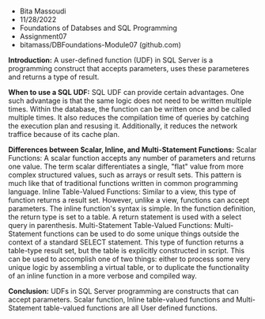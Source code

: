###

- Bita Massoudi
- 11/28/2022
- Foundations of Databses and SQL Programming
- Assignment07
- bitamass/DBFoundations-Module07 (github.com)

**Introduction:** 
A user-defined function (UDF) in SQL Server is a programming construct that accepts parameters, uses these parameteres and returns a type of result. 

**When to use a SQL UDF:**
SQL UDF can provide certain advantages. One such advantage is that the same logic does not need to be written multiple times. Within the database, the function can be written once and be called multiple times. It also reduces the compilation time of queries by catching the execution plan and resusing it.  Additionally, it reduces the network traffice because of its cache plan.

**Differences between Scalar, Inline, and Multi-Statement Functions:**
Scalar Functions: A scalar function accepts any number of parameters and returns one value. The term scalar differentiates a single, "flat" value from more complex structured values, such as arrays or result sets.  This pattern is much like that of traditional functions written in common programming language.
Inline Table-Valued Functions: Similar to a view, this type of function returns a result set. However, unlike a view, functions can accept parameters. The inline function's syntax is simple. In the function definition, the return type is set to a table. A return statement is used with a select query in parenthesis.
Multi-Statement Table-Valued Functions: Multi-Statement functions can be used to do some unique things outside the context of a standard SELECT statement. This type of function returns a table-type result set, but the table is explicitly constructed in script. This can be used to accomplish one of two things: either to process some very unique logic by assembling a virtual table, or to duplicate the functionality of an inline function in a more verbose and compiled way. 

**Conclusion:**
UDFs in SQL Server programming are constructs that can accept parameters. Scalar function, Inline table-valued functions and Multi-Statement table-valued functions are all User defined functions.



